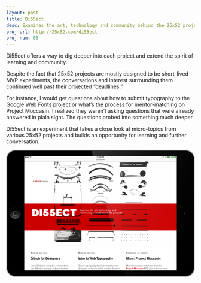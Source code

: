 ```yaml
---
layout: post
title: Di55ect
desc: Examines the art, technology and community behind the 25x52 projects
proj-url: http://25x52.com/di55ect
proj-num: 05
---
```



Di55ect offers a way to dig deeper into each project and extend the spirit of learning and community.

Despite the fact that 25x52 projects are mostly designed to be short-lived MVP experiments, the conversations and interest surrounding them continued well past their projected “deadlines.”

For instance, I would get questions about how to submit typography to the Google Web Fonts project or what’s the process for mentor-matching on Project Moccasin. I realized they weren’t asking questions that were already answered in plain sight. The questions probed into something much deeper.

Di55ect is an experiment that takes a close look at micro-topics from various 25x52 projects and builds an opportunity for learning and further conversation.

[![{{ page.title }}](../images/05-h.png)]( {{page.proj-url}})
